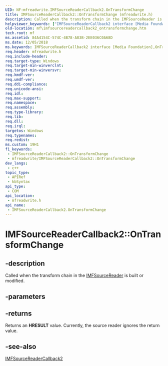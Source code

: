 ```yaml
---
UID: NF:mfreadwrite.IMFSourceReaderCallback2.OnTransformChange
title: IMFSourceReaderCallback2::OnTransformChange (mfreadwrite.h)
description: Called when the transform chain in the IMFSourceReader is built or modified.
helpviewer_keywords: ["IMFSourceReaderCallback2 interface [Media Foundation]","OnTransformChange method","IMFSourceReaderCallback2.OnTransformChange","IMFSourceReaderCallback2::OnTransformChange","OnTransformChange","OnTransformChange method [Media Foundation]","OnTransformChange method [Media Foundation]","IMFSourceReaderCallback2 interface","mf.imfsourcereadercallback2_ontransformchange","mfreadwrite/IMFSourceReaderCallback2::OnTransformChange"]
old-location: mf\imfsourcereadercallback2_ontransformchange.htm
tech.root: mf
ms.assetid: 84A4154C-574C-4B78-A83B-2EE036C0A68D
ms.date: 12/05/2018
ms.keywords: IMFSourceReaderCallback2 interface [Media Foundation],OnTransformChange method, IMFSourceReaderCallback2.OnTransformChange, IMFSourceReaderCallback2::OnTransformChange, OnTransformChange, OnTransformChange method [Media Foundation], OnTransformChange method [Media Foundation],IMFSourceReaderCallback2 interface, mf.imfsourcereadercallback2_ontransformchange, mfreadwrite/IMFSourceReaderCallback2::OnTransformChange
req.header: mfreadwrite.h
req.include-header: 
req.target-type: Windows
req.target-min-winverclnt: 
req.target-min-winversvr: 
req.kmdf-ver: 
req.umdf-ver: 
req.ddi-compliance: 
req.unicode-ansi: 
req.idl: 
req.max-support: 
req.namespace: 
req.assembly: 
req.type-library: 
req.lib: 
req.dll: 
req.irql: 
targetos: Windows
req.typenames: 
req.redist: 
ms.custom: 19H1
f1_keywords:
 - IMFSourceReaderCallback2::OnTransformChange
 - mfreadwrite/IMFSourceReaderCallback2::OnTransformChange
dev_langs:
 - c++
topic_type:
 - APIRef
 - kbSyntax
api_type:
 - COM
api_location:
 - mfreadwrite.h
api_name:
 - IMFSourceReaderCallback2.OnTransformChange
---
```


# IMFSourceReaderCallback2::OnTransformChange


## -description

Called when the transform chain in the <a href="https://docs.microsoft.com/windows/desktop/api/mfreadwrite/nn-mfreadwrite-imfsourcereader">IMFSourceReader</a> is built or modified.

## -parameters

## -returns

Returns an <b>HRESULT</b> value. Currently, the source reader ignores the return value.

## -see-also

<a href="https://docs.microsoft.com/windows/desktop/api/mfreadwrite/nn-mfreadwrite-imfsourcereadercallback2">IMFSourceReaderCallback2</a>

